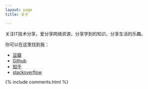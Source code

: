 ```yaml
---
layout: page
title: 关于

---
```




关注IT技术分享，爱分享网络资源，分享学到的知识，分享生活的乐趣。


你可以在这里找到我：

- [豆瓣]()
- [Github]()
- [知乎]()
- [stackoverflow]()



{% include comments.html %}